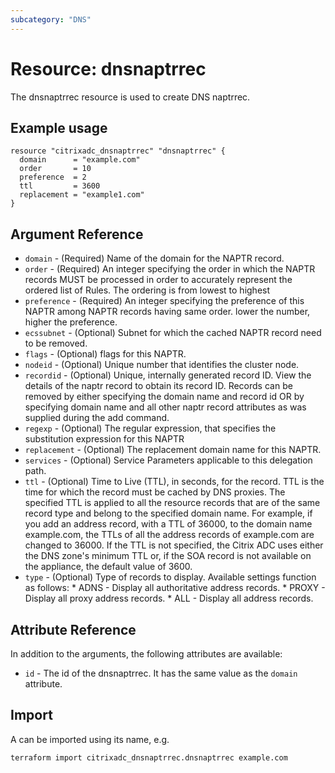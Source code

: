 ```yaml
---
subcategory: "DNS"
---
```


# Resource: dnsnaptrrec

The dnsnaptrrec resource is used to create DNS naptrrec.


## Example usage

```hcl
resource "citrixadc_dnsnaptrrec" "dnsnaptrrec" {
  domain      = "example.com"
  order       = 10
  preference  = 2
  ttl         = 3600
  replacement = "example1.com"
}
```


## Argument Reference

* `domain` - (Required) Name of the domain for the NAPTR record.
* `order` - (Required) An integer specifying the order in which the NAPTR records MUST be processed in order to accurately represent the ordered list of Rules. The ordering is from lowest to highest
* `preference` - (Required) An integer specifying the preference of this NAPTR among NAPTR records having same order. lower the number, higher the preference.
* `ecssubnet` - (Optional) Subnet for which the cached NAPTR record need to be removed.
* `flags` - (Optional) flags for this NAPTR.
* `nodeid` - (Optional) Unique number that identifies the cluster node.
* `recordid` - (Optional) Unique, internally generated record ID. View the details of the naptr record to obtain its record ID. Records can be removed by either specifying the domain name and record id OR by specifying domain name and all other naptr record attributes as was supplied during the add command.
* `regexp` - (Optional) The regular expression, that specifies the substitution expression for this NAPTR
* `replacement` - (Optional) The replacement domain name for this NAPTR.
* `services` - (Optional) Service Parameters applicable to this delegation path.
* `ttl` - (Optional) Time to Live (TTL), in seconds, for the record. TTL is the time for which the record must be cached by DNS proxies. The specified TTL is applied to all the resource records that are of the same record type and belong to the specified domain name. For example, if you add an address record, with a TTL of 36000, to the domain name example.com, the TTLs of all the address records of example.com are changed to 36000. If the TTL is not specified, the Citrix ADC uses either the DNS zone's minimum TTL or, if the SOA record is not available on the appliance, the default value of 3600.
* `type` - (Optional) Type of records to display. Available settings function as follows: * ADNS - Display all authoritative address records. * PROXY - Display all proxy address records. * ALL - Display all address records.


## Attribute Reference

In addition to the arguments, the following attributes are available:

* `id` - The id of the dnsnaptrrec. It has the same value as the `domain` attribute.


## Import

A <resource> can be imported using its name, e.g.

```shell
terraform import citrixadc_dnsnaptrrec.dnsnaptrrec example.com
```
